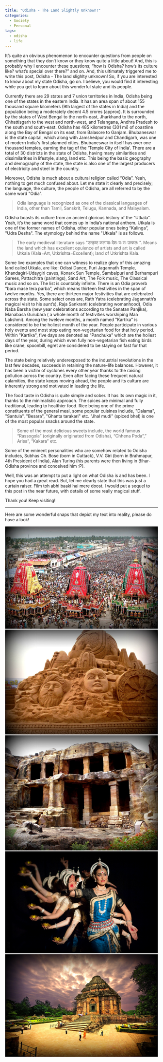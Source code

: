 ```yaml
---
title: "Odisha - The Land Slightly Unknown!"
categories: 
  - Society
  - Personal
tags:
  - odisha
  - life
---
```

It’s quite an obvious phenomenon to encounter questions from people on something that they don’t know or they know quite a little about! And, this is probably why I encounter these questions; “how is Odisha? how’s its culture like? what’s special over there?” and on. And, this ultimately triggered me to write this post, Odisha - The land slighlty unknown! So, if you are interested to know about my state Odisha, go on. I believe, you would find it interesting while you get to learn about this wonderful state and its people.

Currently there are 29 states and 7 union territories in India, Odisha being one of the states in the eastern India. It has an area span of about 155 thousand square kilometers (9th largest of the states in India) and the population being a moderately decent 4.5 crores (approx). It is surrounded by the states of West Bengal to the north-east, Jharkhand to the north, Chhattisgarh to the west and north-west, and Telangana, Andhra Pradesh to the south and south-east. Odisha has 485 kilometres (301 mi) of coastline along the Bay of Bengal on its east, from Balasore to Ganjam. Bhubaneswar is the state capital, which along with Jamshedpur and Chandigarh, was one of modern India's first planned cities. Bhubaneswar in itself has over one thousand temples, earning the tag of the 'Temple City of India'.  There are a total of 30 districts in the state of Odisha, having many similarities and dissimilarities in lifestyle, slang, land etc. This being the basic geography and demography of the state, the state is also one of the largest producers of electricity and steel in the country.

Moreover, Odisha is much about a cultural religion called “Odia”. Yeah, nothing to get much confused about. Let me state it clearly and precisely; the language, the culture, the people of Odisha,  are all referred to by the same word "Odia".  

> Odia language is recognized as one of the classical languages of India, other than Tamil, Sanskrit, Telugu, Kannada, and Malayalam.

Odisha boasts its culture from an ancient glorious history of the “Utkala”. Yeah, it’s the same word that comes up in India’s national anthem. Utkala is one of the former names of Odisha, other popular ones being “Kalinga”, "Udra Desha". The etymology behind the name "Utkala" is as follows. 

> The early medieval literature says "उत्कृष्ट कलायाः देशः यः सः उत्कलः ".  Means the land which has excellent opulence of artists and art is called Utkala (Kala=Art, Utkrishta=Excellent); land of Utkrishta Kala.

Some live examples that one can witness to realize glory of this amazing land called Utkala, are like: Odissi Dance, Puri Jagannath Temple, Khandagiri-Udaygiri caves, Konark Sun Temple, Sambalpuri and Berhampuri Sarees, Pattachitra (paintings), Sand Art, The Folk music, The Classical music and so on. The list is countably infinite. There is an Odia proverb “bara mase tera parba”, which means thirteen festivities in the span of twelve months. Yes, there are thirteen major festivities that are celebrated across the state. Some select ones are, Rath Yatra (celebrating Jagannath’s magical visit to his aunt’s), Raja Sankranti (celebrating womanhood),  Odia Naba Barsha (new year celebrations according to the Sanatan Panjika), Manabasa Gurubara ( a whole month of festivities worshiping Maa Lakshmi). Among the tweleve months, a month named "Kartika" is considered to be the holiest month of the year. People participate in various holy events and most stop eating non-vegetarian food for that holy period. Within "Kartika", five days are denoted as "Panchuka" which are the holiest days of the year, during which even fully non-vegetarian fish eating birds like crane, spoonbill, egret are considered to be staying on fast for that period.

The state being relatively underexposed to the industrial revolutions in the last few decades, succeeds in retaining the nature-life balances. However, it has been a victim of cyclones every other year thanks to the raising pollution across the country. Even after facing these frequent natural calamities, the state keeps moving ahead, the people and its culture are inherently strong and motivated in leading the life.

The food taste in Odisha is quite simple and sober. It has its own magic in it, thanks to the minimalistic approach. The spices are minimal and fully traditional, leading to healthier food. Rice being one of the prime constituents of the general meal, some popular cuisines include, "Dalama", "Santula", "Besara", "Ghanta tarakari" etc. "Jhal mudi" (spiced bhel) is one of the most popular snacks around the state. 

> Some of the most delicious sweets include, the world famous “Rassogola” (originally originated from Odisha), “Chhena Poda”,” Arisa”, “Kakara” etc. 

Some of the eminent personalities who are somehow related to Odisha includes, Subhas Ch. Bose (born in Cuttack), V.V. Giri (born in Brahmapur, 4th President of India),  Alan Turing (his parents were then living in Bihar-Odisha province and conceived him :P).

Well, this was an attempt to put a light on what Odisha is and has been. I hope you had a great read. But, let me clearly state that this was just a curtain raiser. Film toh abhi baaki hai mere doost. I would put a sequel to this post in the near future, with details of some really magical stuff.

Thank you! Keep visiting! 

---

Here are some wonderful snaps that depict my text into reality, please do have a look!

<img class="img-responsive" src="/images/posts/odisha/odisha1.jpg" alt="">

<img class="img-responsive" src="/images/posts/odisha/odisha2.jpg" alt="">

<img class="img-responsive" src="/images/posts/odisha/odisha3.jpg" alt="">

<img class="img-responsive" src="/images/posts/odisha/odisha4.jpg" alt="">

<img class="img-responsive" src="/images/posts/odisha/odisha5.jpg" alt="">
